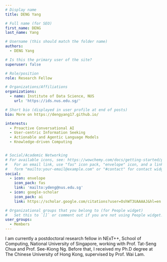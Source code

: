 ```yaml
---
# Display name
title: DENG Yang

# Full name (for SEO)
first_name: DENG
last_name: Yang

# Username (this should match the folder name)
authors:
  - DENG Yang

# Is this the primary user of the site?
superuser: false

# Role/position
role: Research Fellow

# Organizations/Affiliations
organizations:
  - name: Institute of Data Science, NUS
    url: 'https://ids.nus.edu.sg/'

# Short bio (displayed in user profile at end of posts)
bio: More on https://dengyang17.github.io/

interests:
  - Proactive Conversational AI
  - User-centric Information Seeking
  - Actionable and Agentic Language Models
  - Knowledge-driven Computing


# Social/Academic Networking
# For available icons, see: https://wowchemy.com/docs/getting-started/page-builder/#icons
#   For an email link, use "fas" icon pack, "envelope" icon, and a link in the
#   form "mailto:your-email@example.com" or "#contact" for contact widget.
social:
  - icon: envelope
    icon_pack: fas
    link: 'mailto:ydeng@nus.edu.sg'
  - icon: google-scholar
    icon_pack: ai
    link: https://scholar.google.com/citations?user=OshWT3UAAAAJ&hl=en

# Organizational groups that you belong to (for People widget)
#   Set this to `[]` or comment out if you are not using People widget.
user_groups:
  - Members
---
```


I am currently a postdoctoral research fellow in NExT++, School of Computing, National University of Singapore, working with Prof. Tat-Seng Chua and Prof. See-Kiong Ng. Before that, I received my Ph.D degree at The Chinese University of Hong Kong, supervised by Prof. Wai Lam.

